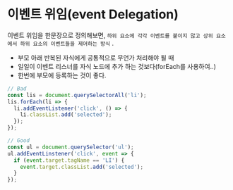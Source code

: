 # 이벤트 위임(event Delegation)

이벤트 위임을 한문장으로 정의해보면, `하위 요소에 각각 이벤트를 붙이지 않고 상위 요소에서 하위 요소의 이벤트들을 제어하는 방식` .

- 부모 아래 반복된 자식에게 공통적으로 무언가 처리해야 될 때
- 일일이 이벤트 리스너를 자식 노드에 추가 하는 것보다(forEach를 사용하여..)
- 한번에 부모에 등록하는 것이 좋다.

```javascript
// Bad
const lis = document.querySelectorAll('li');
lis.forEach(li => {
  li.addEventListener('click', () => {
    li.classList.add('selected');
  });
});

// Good
const ul = document.querySelector('ul');
ul.addEventLinstener('click', event => {
  if (event.target.tagName == 'LI') {
    event.target.classList.add('selected');
  }
});
```

